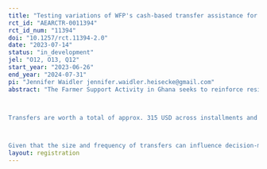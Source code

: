 ```yaml
---
title: "Testing variations of WFP's cash-based transfer assistance for smallholder farmers in Northern Ghana"
rct_id: "AEARCTR-0011394"
rct_id_num: "11394"
doi: "10.1257/rct.11394-2.0"
date: "2023-07-14"
status: "in_development"
jel: "O12, O13, Q12"
start_year: "2023-06-26"
end_year: "2024-07-31"
pi: "Jennifer Waidler jennifer.waidler.heisecke@gmail.com"
abstract: "The Farmer Support Activity in Ghana seeks to reinforce resilience, preserve agricultural productivity, and enhance the awareness and capacity of smallholder farmers (SHFs) regarding good agronomic practices. The WFP Ghana Office implements a cash transfer programme to achieve these goals. Transfers are complemented by financial and agricultural sensitization activities. 

Transfers are worth a total of approx. 315 USD across installments and will reach around 17,000 SHFs in 163 communities across 17 districts in four regions of Ghana (Northern, North East, Upper East, and Upper West). The programme will be implemented from June to August 2023 during the planting season. 

Given that the size and frequency of transfers can influence decision-making patterns (including investment decisions), this impact evaluation will compare the effects of (a) receiving a lump-sum transfer versus (b) receiving three monthly payments on farmers’ spending behavior during the planting season, which can ultimately affect their resilience and productivity. The total transfer size is held constant."
layout: registration
---
```


